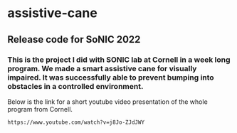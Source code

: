 # assistive-cane
## Release code for SoNIC 2022

### This is the project I did with SONIC lab at Cornell in a week long program. We made a smart assistive cane for visually impaired. It was successfully able to prevent bumping into obstacles in a controlled environment.
Below is the link for a short youtube video presentation of the whole program from Cornell.

`https://www.youtube.com/watch?v=j8Jo-ZJdJWY`
